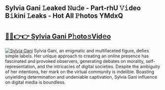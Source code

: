 ## Sylvia Gani 𝙻eaked 𝙽u𝚍e - Part-rhU 𝚅𝚒deo B𝚒kini 𝙻eaks - Hot All 𝙿hotos YMdxQ

# <h2><a href="http://ld5b3qu.urlbe.top/?page=Sylvia+Gani">🔗🔗👉👉 Sylvia Gani P𝚑oto𝚜Vid𝚎o</a></h2>

[![Sylvia Gani](https://i.imgur.com/eBuTRDB.gif)](http://ld5b3qu.urlbe.top/?page=Sylvia+Gani)
Sylvia Gani, an enigmatic and multifaceted figure, defies simple labels. Her unique approach to creating an online presence has fascinated and provoked observers, generating debates on morality, self-representation, and the intricacies of digital societies. Despite the ambiguity of her intentions, her mark on the virtual community is indelible. Boasting unyielding determination and undeniable captivation, Sylvia Gani influence on digital media is boundless.
